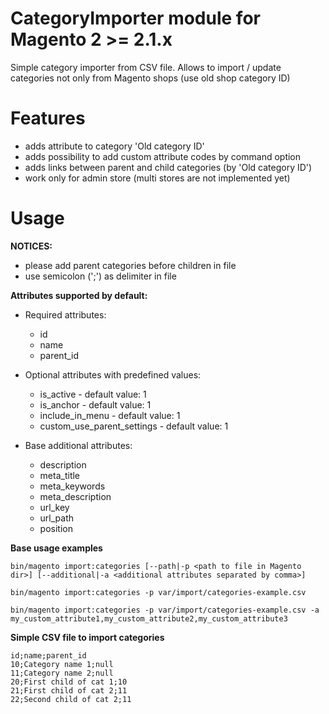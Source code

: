# CategoryImporter module for Magento 2 >= 2.1.x

Simple category importer from CSV file. Allows to import / update 
categories not only from Magento shops (use old shop category ID)

# Features

- adds attribute to category 'Old category ID'
- adds possibility to add custom attribute codes by command option
- adds links between parent and child categories (by 'Old category ID')
- work only for admin store (multi stores are not implemented yet)

# Usage

**NOTICES:** 
- please add parent categories before children in file
- use semicolon (';') as delimiter in file

**Attributes supported by default:**

- Required attributes:
	*	id 
	*	name
	*	parent_id
	
- Optional attributes with predefined values:
	*	is_active - default value: 1
	*	is_anchor - default value: 1
	*	include_in_menu - default value: 1
	*	custom_use_parent_settings - default value: 1
    
- Base additional attributes:
	*	description
	*	meta_title
	*	meta_keywords
	*	meta_description
	*	url_key
	*	url_path
	*	position
	
**Base usage examples**

    bin/magento import:categories [--path|-p <path to file in Magento dir>] [--additional|-a <additional attributes separated by comma>]

	bin/magento import:categories -p var/import/categories-example.csv 
		
    bin/magento import:categories -p var/import/categories-example.csv -a my_custom_attribute1,my_custom_attribute2,my_custom_attribute3

**Simple CSV file to import categories**

    id;name;parent_id
    10;Category name 1;null
    11;Category name 2;null
    20;First child of cat 1;10
    21;First child of cat 2;11
    22;Second child of cat 2;11
